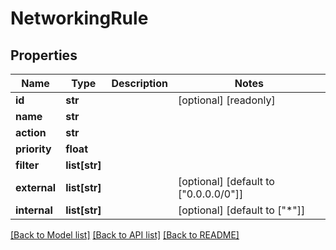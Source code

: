 # NetworkingRule

## Properties
Name | Type | Description | Notes
------------ | ------------- | ------------- | -------------
**id** | **str** |  | [optional] [readonly] 
**name** | **str** |  | 
**action** | **str** |  | 
**priority** | **float** |  | 
**filter** | **list[str]** |  | 
**external** | **list[str]** |  | [optional] [default to ["0.0.0.0/0"]]
**internal** | **list[str]** |  | [optional] [default to ["*"]]

[[Back to Model list]](../README.md#documentation-for-models) [[Back to API list]](../README.md#documentation-for-api-endpoints) [[Back to README]](../README.md)


